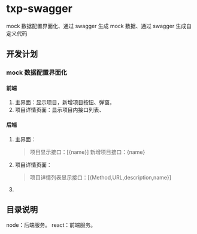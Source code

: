 # txp-swagger

mock 数据配置界面化、通过 swagger 生成 mock 数据、通过 swagger 生成自定义代码

## 开发计划

### mock 数据配置界面化

#### 前端

1. 主界面：显示项目，新增项目按钮、弹窗。
2. 项目详情页面：显示项目内接口列表、

#### 后端

1. 主界面：
   > 项目显示接口：[{name}]
   > 新增项目接口：{name}
2. 项目详情页面：
   > 项目详情列表显示接口：[{Method,URL,description,name}]
3.

## 目录说明

node：后端服务。
react：前端服务。
